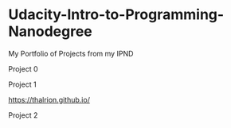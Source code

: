 # Udacity-Intro-to-Programming-Nanodegree
My Portfolio of Projects from my IPND

Project 0

Project 1

https://thalrion.github.io/

Project 2

